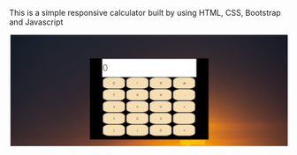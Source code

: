 This is a simple responsive calculator built by using HTML, CSS, Bootstrap and Javascript

![](https://github.com/tariqaziz123/simple-calculator/blob/master/Screenshot%20(72).png)
